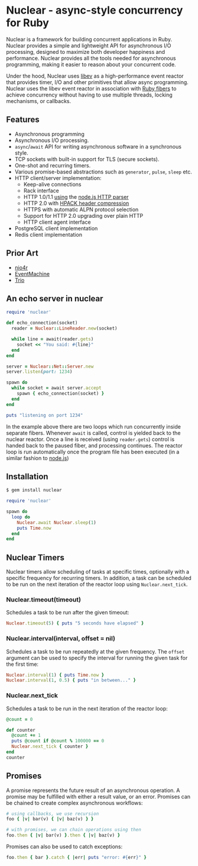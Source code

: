 # Nuclear - async-style concurrency for Ruby

Nuclear is a framework for building concurrent applications in Ruby. Nuclear
provides a simple and lightweight API for asynchronous I/O processing, designed to
maximize both developer happiness and performance. Nuclear provides all the
tools needed for asynchronous programming, making it easier to reason about
your concurrent code.

Under the hood, Nuclear uses [libev](https://github.com/enki/libev) as a
high-performance event reactor that provides timer, I/O and other
primitives that allow async programming. Nuclear uses the libev event reactor
in association with 
[Ruby fibers](https://ruby-doc.org/core-2.5.1/Fiber.html) to achieve
concurrency without having to use multiple threads, locking mechanisms, or
callbacks.

## Features

- Asynchronous programming 
- Asynchronous I/O processing.
- `async`/`await` API for writing asynchronous software in a synchronous style.
- TCP sockets with built-in support for TLS (secure sockets).
- One-shot and recurring timers.
- Various promise-based abstractions such as `generator`, `pulse`, `sleep` etc.
- HTTP client/server implementation:
  - Keep-alive connections
  - Rack interface
  - HTTP 1.0/1.1 [using](https://github.com/tmm1/http_parser.rb) the [node.js HTTP parser](https://github.com/nodejs/http-parser)
  - HTTP 2.0 with [HPACK header compression](https://github.com/igrigorik/http-2)
  - HTTPS with automatic ALPN protocol selection
  - Support for HTTP 2.0 upgrading over plain HTTP
  - HTTP client agent interface
- PostgreSQL client implementation
- Redis client implementation

## Prior Art

- [nio4r](https://github.com/socketry/nio4r/)
- [EventMachine](https://github.com/eventmachine/eventmachine)
- [Trio](https://trio.readthedocs.io/)

## An echo server in nuclear

```ruby
require 'nuclear'

def echo_connection(socket)
  reader = Nuclear::LineReader.new(socket)

  while line = await(reader.gets)
    socket << "You said: #{line}"
  end
end

server = Nuclear::Net::Server.new
server.listen(port: 1234)

spawn do
  while socket = await server.accept
    spawn { echo_connection(socket) }
  end
end

puts "listening on port 1234"
```

In the example above there are two loops which run concurrently inside separate
fibers. Whenever `await` is called, control is yielded back to the nuclear
reactor. Once a line is received (using `reader.gets`) control is handed back
to the paused fiber, and processing continues. The reactor loop is run
automatically once the program file has been executed (in a similar fashion to
[node.js](https://nodejs.org/))

## Installation

```bash
$ gem install nuclear
```



```ruby
require 'nuclear'

spawn do
  loop do
    Nuclear.await Nuclear.sleep(1)
    puts Time.now
  end
end
```

## Nuclear Timers

Nuclear timers allow scheduling of tasks at specific times, optionally with a
specific frequency for recurring timers. In addition, a task can be scheduled
to be run on the next iteration of the reactor loop using `Nuclear.next_tick`.

### Nuclear.timeout(timeout)

Schedules a task to be run after the given timeout:

```ruby
Nuclear.timeout(5) { puts "5 seconds have elapsed" }
```

### Nuclear.interval(interval, offset = nil)

Schedules a task to be run repeatedly at the given frequency. The `offset`
argument can be used to specify the interval for running the given task for the
first time:

```ruby
Nuclear.interval(1) { puts Time.now }
Nuclear.interval(1, 0.5) { puts "in between..." }
```

### Nuclear.next_tick

Schedules a task to be run in the next iteration of the reactor loop:

```ruby
@count = 0

def counter
  @count += 1
  puts @count if @count % 100000 == 0
  Nuclear.next_tick { counter }
end
counter
```

## Promises

A promise represents the future result of an asynchronous operation. A promise
may be fulfilled with either a result value, or an error. Promises can be
chained to create complex asynchronous workflows:

```ruby
# using callbacks, we use recursion
foo { |v| bar(v) { |v| baz(v) } }

# with promises, we can chain operations using then
foo.then { |v| bar(v) }.then { |v| baz(v) }
```

Promises can also be used to catch exceptions:

```ruby
foo.then { bar }.catch { |err| puts "error: #{err}" }
```

